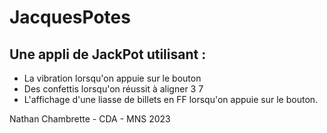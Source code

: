 # JacquesPotes

## Une appli de JackPot utilisant :  
- La vibration lorsqu'on appuie sur le bouton
- Des confettis lorsqu'on réussit à aligner 3 7
- L'affichage d'une liasse de billets en FF lorsqu'on appuie sur le bouton.

Nathan Chambrette - CDA - MNS 2023
